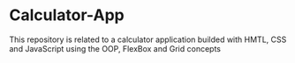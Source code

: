 # Calculator-App
 This repository is related to a calculator application builded with HMTL, CSS and JavaScript using the OOP, FlexBox and Grid concepts
